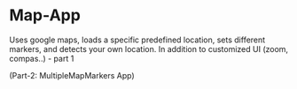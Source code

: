 # Map-App

Uses google maps, loads a specific predefined location, sets different markers, and detects your own location. In addition to customized UI (zoom, compas..) - part 1

(Part-2: MultipleMapMarkers App)
